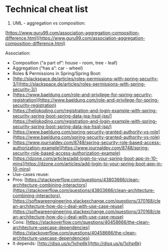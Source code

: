 # Technical cheat list

1. UML - aggregation vs composition:

[https://www.guru99.com/association-aggregation-composition-difference.html](https://www.guru99.com/association-aggregation-composition-difference.html)

Association:

* Composition \(“a part of”: house - room, tree - leaf\)
* Aggregation \(“has a”: car - wheel\)
* Roles & Permissions in Spring/Spring Boot:
* [http://slackspace.de/articles/roles-permissions-with-spring-security-3/](http://slackspace.de/articles/roles-permissions-with-spring-security-3/)
* [https://www.baeldung.com/role-and-privilege-for-spring-security-registration](https://www.baeldung.com/role-and-privilege-for-spring-security-registration)
* [https://hellokoding.com/registration-and-login-example-with-spring-security-spring-boot-spring-data-jpa-hsql-jsp/](https://hellokoding.com/registration-and-login-example-with-spring-security-spring-boot-spring-data-jpa-hsql-jsp/)
* [https://www.baeldung.com/spring-security-granted-authority-vs-role](https://www.baeldung.com/spring-security-granted-authority-vs-role)
* [https://www.journaldev.com/8748/spring-security-role-based-access-authorization-example](https://www.journaldev.com/8748/spring-security-role-based-access-authorization-example)
* [https://dzone.com/articles/add-login-to-your-spring-boot-app-in-10-mins](https://dzone.com/articles/add-login-to-your-spring-boot-app-in-10-mins)
* Use-cases reuse:
* Pros: [https://stackoverflow.com/questions/43803666/clean-architecture-combining-interactors](https://stackoverflow.com/questions/43803666/clean-architecture-combining-interactors), [https://softwareengineering.stackexchange.com/questions/370168/clean-architecture-how-do-i-deal-with-use-case-reuse](https://softwareengineering.stackexchange.com/questions/370168/clean-architecture-how-do-i-deal-with-use-case-reuse)
* Cons: [https://stackoverflow.com/questions/40458666/the-clean-architecture-usecase-dependencies](https://stackoverflow.com/questions/40458666/the-clean-architecture-usecase-dependencies)
* It depends: [http://disq.us/p/1xihp6k](http://disq.us/p/1xihp6k)

